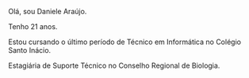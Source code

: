 Olá, sou Daniele Araújo.

Tenho 21 anos.

Estou cursando o último período de Técnico em Informática no Colégio Santo Inácio.

Estagiária de Suporte Técnico no Conselho Regional de Biologia.
